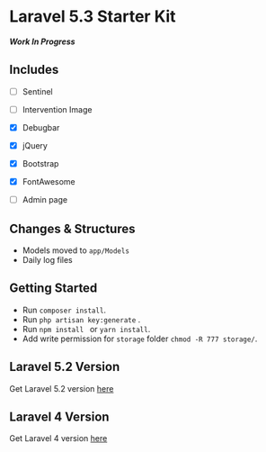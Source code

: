 # Laravel 5.3 Starter Kit

***Work In Progress***

## Includes
- [ ] Sentinel
- [ ] Intervention Image
- [x] Debugbar
- [x] jQuery
- [x] Bootstrap
- [x] FontAwesome
- [ ] Admin page


## Changes & Structures
- Models moved to `app/Models`
- Daily log files

## Getting Started
- Run `composer install`.
- Run `php artisan key:generate` .
- Run `npm install ` or `yarn install`.
- Add write permission for `storage` folder `chmod -R 777 storage/`.

## Laravel 5.2 Version
Get Laravel 5.2 version [here](https://github.com/mchaelhuang/L5-starter-kit)

## Laravel 4 Version
Get Laravel 4 version [here](https://github.com/benhanks040888/L4-Starter)
